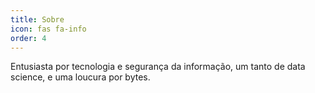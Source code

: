 ```yaml
---
title: Sobre
icon: fas fa-info
order: 4
---
```



Entusiasta por tecnologia e segurança da informação, um tanto de data science, e uma loucura por bytes.
